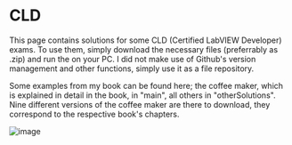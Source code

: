 # CLD

This page contains solutions for some CLD (Certified LabVIEW Developer) exams. To use them, simply download the necessary files (preferrably as .zip) and run the on your PC. I did not make use of Github's version management and other functions, simply use it as a file repository.

Some examples from my book can be found here; the coffee maker, which is explained in detail in the book, in "main", all others in "otherSolutions". Nine different versions of the coffee maker are there to download, they correspond to the respective book's chapters.

![image](https://user-images.githubusercontent.com/36880091/114531819-86ec1b00-9c4c-11eb-9f4b-4880593ca650.png)
